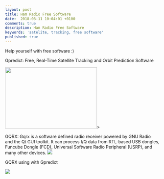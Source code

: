 ```yaml
---
layout: post
title: Ham Radio Free Software
date:  2018-03-11 10:04:01 +0100
comments: true
description: Ham Radio Free Software
keywords: 'satelite, tracking, free software'
published: true
---
```

Help yourself with free software :) 

Gpredict: Free, Real-Time Satellite Tracking and Orbit Prediction Software

<img src="https://milenalavanchy.github.io/img/gpredict.jpeg" width="300" height="200">>

GQRX:	Gqrx is a software defined radio receiver powered by GNU Radio and the Qt GUI toolkit. It can process I/Q data from RTL-based USB dongles, Funcube Dongle (FCD), Universal Software Radio Peripheral (USRP), and many other devices.
<img src="https://milenalavanchy.github.io/img/gqrx.jpg">

GQRX using with Gpredict

<img src="https://milenalavanchy.github.io/img/gqrx_gpred1.jpg">

